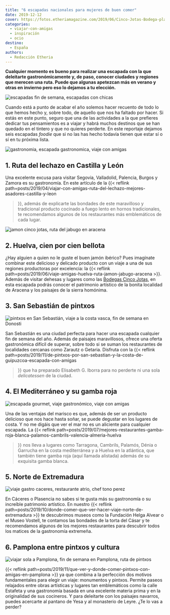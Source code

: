 ```yaml
---
title: "6 escapadas nacionales para mujeres de buen comer"
date: 2019-12-12
cover: https://fotos.etheriamagazine.com/2019/06/Cinco-Jotas-Bodega-plato-jamon.jpg
categories: 
  - viajar-con-amigas
  - inspiración
  - ocio
destino: 
  - España
authors: 
  - Redacción Etheria
---
```


**Cualquier momento es bueno para realizar una escapada con la que deleitarte 
gastronómicamente y, de paso, conocer ciudades y regiones que merecen una ruta. Puede 
que algunas apetezcan más en verano y otras en invierno pero eso lo dejamos a tu 
elección.** 

![escapadas fin de semana, escapadas con chicas](https://fotos.etheriamagazine.com/2019/02/Viajes-amigas.jpg)

Cuando está a punto de acabar el año solemos hacer recuento de todo lo que hemos hecho 
y, sobre todo, de aquello que nos ha faltado por hacer. Si estás en este punto, seguro 
que una de las actividades a la que prefieres dedicar tus pensamientos es a viajar y 
habrá muchos destinos que se han quedado en el tintero y que no quieres perderte. En 
este reportaje dejamos seis escapadas _foodie_ que si no las has hecho todavía tienen 
que estar sí o sí en tu próxima lista. 

![gastronomia, escapada gastronomica, viaje con amigas](https://fotos.etheriamagazine.com/2019/04/Lechazo-Azofra.jpg "Lechazo asado de © Casa Azofra.")

## 1\. Ruta del lechazo en Castilla y León

Una excelente excusa para visitar Segovia, Valladolid, Palencia, Burgos y Zamora es su 
gastronomía. En este artículo de la {{< reflink 
path=posts/2019/04/viajar-con-amigas-ruta-del-lechazo-mejores-asadores-castilla-y-leon 
>}}, además de explicarte las bondades de este maravilloso y tradicional producto 
cocinado a fuego lento en hornos tradicionales, te recomendamos algunos de los 
restaurantes más emblemáticos de cada lugar. 

![jamon cinco jotas, ruta del jabugo en aracena](https://fotos.etheriamagazine.com/2019/06/viaje-huelva-aracena-Cinco-Jotas-Bodega.jpg "© Jamón Cinco Jotas.")

## 2\. Huelva, cien por cien bellota

¿Hay alguien a quien no le guste el buen jamón ibérico? Pues imagínate combinar este 
delicioso y delicado producto con un viaje a una de sus regiones productoras por 
excelencia: la {{< reflink 
path=posts/2019/06/viaje-amigas-huelva-ruta-jamon-jabugo-aracena >}}. Además de visitar 
dehesas y lugares como las [Bodegas Cinco 
Jotas](https://www.cincojotas.es/visitas-bodega-cinco-jotas), en esta escapada podrás 
conocer el patrimonio artístico de la bonita localidad de Aracena y los paisajes de la 
sierra homónima. 

## 3\. San Sebastián de pintxos

![pintxos en San Sebastián, viaje a la costa vasca, fin de semana en Donosti](https://fotos.etheriamagazine.com/2019/10/San-Sebastian-ambiente-Gros.jpg "Ambiente en el barrio de Gros. © DSST")

San Sebastián es una ciudad perfecta para hacer una escapada cualquier fin de semana del 
año. Además de paisajes maravillosos, ofrece una oferta gastronómica difícil de superar, 
sobre todo si se suman los restaurantes de localidades cercanas como Zarautz o Getaria. 
Disfruta con la {{< reflink 
path=posts/2019/11/de-pintxos-por-san-sebastian-y-la-costa-de-guipuzcoa-escapada-con-amigas 
>}} que ha preparado Elisabeth G. Iborra para no perderte ni una sola _delicatessen_ de 
la ciudad. 

## 4\. El Mediterráneo y su gamba roja

![escapada gourmet, viaje gastronómico, viaje con amigas](https://fotos.etheriamagazine.com/2019/06/Gamba-roja-Palamos.jpg "Gamba roja de Palamós. ©Foto Óscar Oliu. Museu de la Pesca")

Una de las ventajas del marisco es que, además de ser un producto delicioso que nos hace 
hasta soñar, se puede degustar en los lugares de costa. Y no me digáis que ver el mar no 
es un aliciente para cualquier escapada. La {{< reflink 
path=posts/2019/07/mejores-restaurantes-gamba-roja-blanca-palamos-cambrils-valencia-almeria-huelva 
>}} nos lleva a lugares como Tarragona, Cambrils, Palamós, Dénia o Garrucha en la costa 
mediterránea y a Huelva en la atlántica, que también tiene gamba roja (aquí llamada 
alistada) además de su exquisita gamba blanca. 

## 5\. Norte de Extremadura

![viaje gastro caceres, restaurante atrio, chef tono perez](https://fotos.etheriamagazine.com/2019/09/viaje-caceres-restaurante-atrio.jpg "Restaurante Atrio (Cáceres) y su chef, Toño Pérez, con el plato Binomio del Casar. © P.Grifol")

En Cáceres o Plasencia no sabes si te gusta más su gastronomía o su increíble patrimonio 
artístico. En nuestro {{< reflink 
path=posts/2019/10/donde-comer-que-ver-hacer-viaje-norte-de-extremadura >}} te 
descubrimos museos como la Fundación Helga Alvear o el Museo Vostell, te contamos las 
bondades de la torta del Cásar y te recomendamos algunos de los mejores restaurantes 
para descubrir todos los matices de la gastronomía extremeña. 

## 6\. Pamplona entre pintxos y cultura

![viajar sola a Pamplona, fin de semana en Pamplona, ruta de pintxos](https://fotos.etheriamagazine.com/2019/11/Pamplona-Plaza-del-Castillo.jpg "Plaza del Castillo. ©Turismo Navarra")

{{< reflink path=posts/2019/11/que-ver-y-donde-comer-pintxos-con-amigas-en-pamplona >}} 
ya que combina a la perfección dos motivos fundamentales para elegir un viaje: 
monumentos y pintxos. Permite paseos relajados entre obras artísticas y lugares tan 
emblemáticos como la calle Estafeta y una gastronomía basada en una excelente materia 
prima y en la originalidad de sus cocineros. Y para deleitarte con los paisajes 
navarros, puedes acercarte al pantano de Yesa y al monasterio de Leyre. ¿Te lo vas a 
perder?
